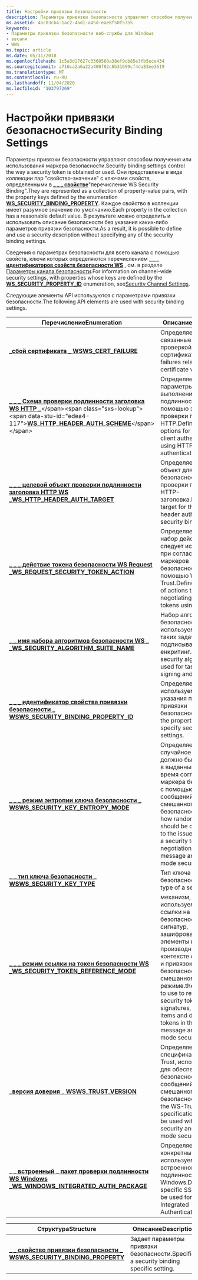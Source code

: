 ```yaml
---
title: Настройки привязки безопасности
description: Параметры привязки безопасности управляют способом получения или использования маркера безопасности.
ms.assetid: 4bc03cb4-1ac2-4ad1-a45d-eae8f50f5355
keywords:
- Параметры привязки безопасности веб-службы для Windows
- ввсапи
- WWS
ms.topic: article
ms.date: 05/31/2018
ms.openlocfilehash: 1c5a3d27627c3360560a38ef9cb85e3fb5ece434
ms.sourcegitcommit: a716ca2a6a22a400f02c6b31699cf4da83ee3619
ms.translationtype: MT
ms.contentlocale: ru-RU
ms.lasthandoff: 11/04/2020
ms.locfileid: "103797269"
---
```

# <a name="security-binding-settings"></a><span data-ttu-id="edea4-106">Настройки привязки безопасности</span><span class="sxs-lookup"><span data-stu-id="edea4-106">Security Binding Settings</span></span>

<span data-ttu-id="edea4-107">Параметры привязки безопасности управляют способом получения или использования маркера безопасности.</span><span class="sxs-lookup"><span data-stu-id="edea4-107">Security binding settings control the way a security token is obtained or used.</span></span> <span data-ttu-id="edea4-108">Они представлены в виде коллекции пар "свойство-значение" с ключами свойств, определенными в [**\_ \_ \_ свойстве**](/windows/desktop/api/WebServices/ns-webservices-ws_security_binding_property)"перечисление WS Security Binding".</span><span class="sxs-lookup"><span data-stu-id="edea4-108">They are represented as a collection of property-value pairs, with the property keys defined by the enumeration [**WS\_SECURITY\_BINDING\_PROPERTY**](/windows/desktop/api/WebServices/ns-webservices-ws_security_binding_property).</span></span> <span data-ttu-id="edea4-109">Каждое свойство в коллекции имеет разумное значение по умолчанию.</span><span class="sxs-lookup"><span data-stu-id="edea4-109">Each property in the collection has a reasonable default value.</span></span> <span data-ttu-id="edea4-110">В результате можно определить и использовать описание безопасности без указания каких-либо параметров привязки безопасности.</span><span class="sxs-lookup"><span data-stu-id="edea4-110">As a result, it is possible to define and use a security description without specifying any of the security binding settings.</span></span>


<span data-ttu-id="edea4-111">Сведения о параметрах безопасности для всего канала с помощью свойств, ключи которых определяются перечислением [**\_ \_ \_ идентификаторов свойств безопасности WS**](/windows/desktop/api/WebServices/ne-webservices-ws_security_property_id) , см. в разделе [Параметры канала безопасности](security-channel-settings.md).</span><span class="sxs-lookup"><span data-stu-id="edea4-111">For information on channel-wide security settings, with properties whose keys are defined by the [**WS\_SECURITY\_PROPERTY\_ID**](/windows/desktop/api/WebServices/ne-webservices-ws_security_property_id) enumeration, see[Security Channel Settings](security-channel-settings.md).</span></span>

<span data-ttu-id="edea4-112">Следующие элементы API используются с параметрами привязки безопасности.</span><span class="sxs-lookup"><span data-stu-id="edea4-112">The following API elements are used with security binding settings.</span></span>

| <span data-ttu-id="edea4-113">Перечисление</span><span class="sxs-lookup"><span data-stu-id="edea4-113">Enumeration</span></span>                                                                          | <span data-ttu-id="edea4-114">Описание</span><span class="sxs-lookup"><span data-stu-id="edea4-114">Description</span></span>                                                                                                                                                       |
|--------------------------------------------------------------------------------------|-------------------------------------------------------------------------------------------------------------------------------------------------------------------|
| [<span data-ttu-id="edea4-115">**\_сбой сертификата \_ WS**</span><span class="sxs-lookup"><span data-stu-id="edea4-115">**WS\_CERT\_FAILURE**</span></span>](/windows/win32/api/webservices/ne-webservices-ws_value_type)                                         | <span data-ttu-id="edea4-116">Определяет ошибки, связанные с проверкой сертификата.</span><span class="sxs-lookup"><span data-stu-id="edea4-116">Defines failures related to certificate validation.</span></span>                                                                                                               |
| <span data-ttu-id="edea4-117">[**\_ \_ \_ Схема проверки подлинности заголовка WS HTTP \_**](https://technet.microsoft.com/windows/dd401907(v=vs.60))</span><span class="sxs-lookup"><span data-stu-id="edea4-117">[**WS\_HTTP\_HEADER\_AUTH\_SCHEME**](https://technet.microsoft.com/windows/dd401907(v=vs.60))</span></span>                 | <span data-ttu-id="edea4-118">Определяет параметры для выполнения проверки подлинности клиента с помощью заголовков проверки подлинности HTTP.</span><span class="sxs-lookup"><span data-stu-id="edea4-118">Defines the options for performing client authentication using HTTP authentication headers.</span></span>                                                                       |
| [<span data-ttu-id="edea4-119">**\_ \_ \_ целевой объект проверки подлинности заголовка HTTP WS \_**</span><span class="sxs-lookup"><span data-stu-id="edea4-119">**WS\_HTTP\_HEADER\_AUTH\_TARGET**</span></span>](/windows/desktop/api/WebServices/ne-webservices-ws_http_header_auth_target)                 | <span data-ttu-id="edea4-120">Определяет целевой объект для привязки безопасности для проверки подлинности HTTP-заголовка.</span><span class="sxs-lookup"><span data-stu-id="edea4-120">Defines the target for the HTTP header authentication security binding.</span></span>                                                                                           |
| [<span data-ttu-id="edea4-121">**\_ \_ \_ действие токена безопасности WS Request \_**</span><span class="sxs-lookup"><span data-stu-id="edea4-121">**WS\_REQUEST\_SECURITY\_TOKEN\_ACTION**</span></span>](/windows/desktop/api/WebServices/ne-webservices-ws_request_security_token_action)     | <span data-ttu-id="edea4-122">Определяет, какой набор действий следует использовать при согласовании маркеров безопасности с помощью WS-Trust.</span><span class="sxs-lookup"><span data-stu-id="edea4-122">Defines which set of actions to use when negotiating security tokens using WS-Trust.</span></span>                                                                              |
| [<span data-ttu-id="edea4-123">**\_ \_ имя набора алгоритмов безопасности WS \_ \_**</span><span class="sxs-lookup"><span data-stu-id="edea4-123">**WS\_SECURITY\_ALGORITHM\_SUITE\_NAME**</span></span>](/windows/desktop/api/WebServices/ne-webservices-ws_security_algorithm_suite_name)     | <span data-ttu-id="edea4-124">Набор алгоритмов безопасности, используемых для таких задач, как подписывание и енкритинг.</span><span class="sxs-lookup"><span data-stu-id="edea4-124">A suite of security algorithms used for tasks such as signing and encryting.</span></span>                                                                                      |
| [<span data-ttu-id="edea4-125">**\_ \_ \_ идентификатор свойства привязки безопасности \_ WS**</span><span class="sxs-lookup"><span data-stu-id="edea4-125">**WS\_SECURITY\_BINDING\_PROPERTY\_ID**</span></span>](/windows/desktop/api/WebServices/ne-webservices-ws_security_binding_property_id)       | <span data-ttu-id="edea4-126">Определяет свойства, используемые для указания параметров привязки безопасности.</span><span class="sxs-lookup"><span data-stu-id="edea4-126">Identifies the properties used to specify security binding settings.</span></span>                                                                                              |
| [<span data-ttu-id="edea4-127">**\_ \_ \_ режим энтропии ключа безопасности \_ WS**</span><span class="sxs-lookup"><span data-stu-id="edea4-127">**WS\_SECURITY\_KEY\_ENTROPY\_MODE**</span></span>](/windows/desktop/api/WebServices/ne-webservices-ws_security_key_entropy_mode)             | <span data-ttu-id="edea4-128">Определяет, как случайное значение должно быть внесено в выданный ключ во время согласования маркера безопасности с помощью сообщений и смешанного режима безопасности.</span><span class="sxs-lookup"><span data-stu-id="edea4-128">Defines how randomness should be contributed to the issued key during a security token negotiation done with message and mixed-mode security.</span></span>                     |
| [<span data-ttu-id="edea4-129">**\_ \_ тип ключа безопасности \_ WS**</span><span class="sxs-lookup"><span data-stu-id="edea4-129">**WS\_SECURITY\_KEY\_TYPE**</span></span>](/windows/desktop/api/WebServices/ne-webservices-ws_security_key_type)                              | <span data-ttu-id="edea4-130">Тип ключа маркера безопасности.</span><span class="sxs-lookup"><span data-stu-id="edea4-130">The key type of a security token.</span></span>                                                                                                                                 |
| [<span data-ttu-id="edea4-131">**\_ \_ \_ режим ссылки на токен безопасности WS \_**</span><span class="sxs-lookup"><span data-stu-id="edea4-131">**WS\_SECURITY\_TOKEN\_REFERENCE\_MODE**</span></span>](/windows/desktop/api/WebServices/ne-webservices-ws_security_token_reference_mode)     | <span data-ttu-id="edea4-132">механизм, используемый для ссылки на маркер безопасности из сигнатур, зашифрованные элементы и производные токены в контексте сообщений и привязок безопасности в смешанном режиме.</span><span class="sxs-lookup"><span data-stu-id="edea4-132">the mechanism to use to refer to a security token from signatures, encrypted items and derived tokens in the context of message and mixed-mode security bindings.</span></span> |
| [<span data-ttu-id="edea4-133">**\_версия доверия \_ WS**</span><span class="sxs-lookup"><span data-stu-id="edea4-133">**WS\_TRUST\_VERSION**</span></span>](/windows/desktop/api/WebServices/ne-webservices-ws_trust_version)                                       | <span data-ttu-id="edea4-134">Определяет версию спецификации WS-Trust, используемую для обеспечения безопасности сообщений и смешанного режима безопасности.</span><span class="sxs-lookup"><span data-stu-id="edea4-134">Defines the WS-Trust specification version to be used with message security and mixed-mode security.</span></span>                                                              |
| [<span data-ttu-id="edea4-135">**\_ \_ встроенный \_ пакет проверки подлинности WS Windows \_**</span><span class="sxs-lookup"><span data-stu-id="edea4-135">**WS\_WINDOWS\_INTEGRATED\_AUTH\_PACKAGE**</span></span>](/windows/desktop/api/WebServices/ne-webservices-ws_windows_integrated_auth_package) | <span data-ttu-id="edea4-136">Определяет конкретный пакет SSP, используемый для встроенной проверки подлинности Windows.</span><span class="sxs-lookup"><span data-stu-id="edea4-136">Defines the specific SSP package to be used for Windows Integrated Authentication.</span></span>                                                                                |



 



| <span data-ttu-id="edea4-137">Структура</span><span class="sxs-lookup"><span data-stu-id="edea4-137">Structure</span></span>                                                               | <span data-ttu-id="edea4-138">Описание</span><span class="sxs-lookup"><span data-stu-id="edea4-138">Description</span></span>                                    |
|-------------------------------------------------------------------------|------------------------------------------------|
| [<span data-ttu-id="edea4-139">**\_ \_ свойство привязки безопасности \_ WS**</span><span class="sxs-lookup"><span data-stu-id="edea4-139">**WS\_SECURITY\_BINDING\_PROPERTY**</span></span>](/windows/desktop/api/WebServices/ns-webservices-ws_security_binding_property) | <span data-ttu-id="edea4-140">Задает параметры привязки безопасности.</span><span class="sxs-lookup"><span data-stu-id="edea4-140">Specifies a security binding specific setting.</span></span> |



 

 

 




